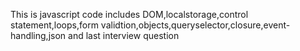 This is javascript code includes DOM,localstorage,control statement,loops,form validtion,objects,queryselector,closure,event-handling,json and last interview question
